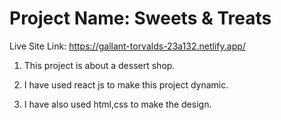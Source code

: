 
# Project Name: Sweets & Treats

Live Site Link: https://gallant-torvalds-23a132.netlify.app/

 1. This project is about a dessert shop.

 2. I have used react js to make this project dynamic.

 3. I have also used html,css to make the design.


